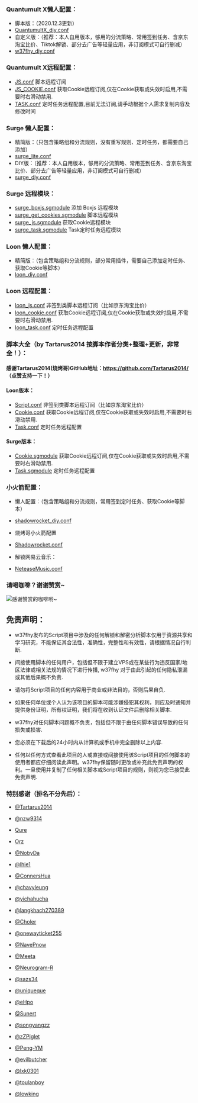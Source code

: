 ### Quantumult X懒人配置：
* 脚本版：（2020.12.3更新）
* [QuantumultX_diy.conf](https://raw.githubusercontent.com/w37fhy/QuantumultX/master/QuantumultX_diy.conf)
* 自定义版：（推荐：本人自用版本，够用的分流策略、常用签到任务、含京东淘宝比价、Tiktok解锁、部分去广告等轻量应用，非订阅模式可自行删减）
* [w37fhy_diy.conf](https://raw.githubusercontent.com/w37fhy/QuantumultX/master/w37fhy_diy.conf)
### Quantumult X远程配置：
* [JS.conf](https://raw.githubusercontent.com/w37fhy/QuantumultX/master/JS.conf) 脚本远程订阅
* [JS_COOKIE.conf](https://github.com/w37fhy/QuantumultX/blob/master/js_cookie.conf) 获取Cookie远程订阅,仅在Cookie获取或失效时启用,不需要时右滑动禁用.
* [TASK.conf](https://github.com/w37fhy/QuantumultX/blob/master/task.conf) 定时任务远程配置,目前无法订阅,请手动根据个人需求复制内容及修改时间
### Surge 懒人配置：
* 精简版：（只包含策略组和分流规则，没有重写规则、定时任务，都需要自己添加）
* [surge_lite.conf](https://raw.githubusercontent.com/w37fhy/QuantumultX/master/surge_lite.conf)
* DIY版：（推荐：本人自用版本，够用的分流策略、常用签到任务、含京东淘宝比价、部分去广告等轻量应用，非订阅模式可自行删减）
* [surge_diy.conf](https://raw.githubusercontent.com/w37fhy/QuantumultX/master/surge_diy.conf)
### Surge 远程模块：
* [surge_boxjs.sgmodule](https://gitee.com/chavyleung/scripts/raw/master/box/rewrite/boxjs.rewrite.surge.tf.sgmodule) 添加 Boxjs 远程模块
* [surge_get_cookies.sgmodule](https://raw.githubusercontent.com/w37fhy/QuantumultX/master/surge_get_cookies.sgmodule) 脚本远程模块
* [surge_js.sgmodule](https://raw.githubusercontent.com/w37fhy/QuantumultX/master/surge_js.sgmodule) 获取Cookie远程模块
* [surge_task.sgmodule](https://raw.githubusercontent.com/w37fhy/QuantumultX/master/surge_task.sgmodule) Task定时任务远程模块
### Loon 懒人配置：
* 精简版：（包含策略组和分流规则，部分常用插件，需要自己添加定时任务、获取Cookie等脚本）
* [loon_diy.conf](https://raw.githubusercontent.com/w37fhy/QuantumultX/master/loon_diy.conf)
### Loon 远程配置：
* [loon_js.conf](https://raw.githubusercontent.com/w37fhy/QuantumultX/master/loon_js.conf) 非签到类脚本远程订阅（比如京东淘宝比价）
* [loon_cookie.conf](https://raw.githubusercontent.com/w37fhy/QuantumultX/master/loon_cookie.conf) 获取Cookie远程订阅,仅在Cookie获取或失效时启用,不需要时右滑动禁用.
* [loon_task.conf](https://raw.githubusercontent.com/w37fhy/QuantumultX/master/loon_task.conf) 定时任务远程配置
### 脚本大全（by Tartarus2014 按脚本作者分类+整理+更新，非常全！）：
#### 感谢Tartarus2014(烧烤哥)GitHub地址：https://github.com/Tartarus2014/ （点赞支持一下！）
#### Loon版本：
* [Script.conf](https://raw.githubusercontent.com/Tartarus2014/Loon-Script/master/Script.conf) 非签到类脚本远程订阅（比如京东淘宝比价）
* [Cookie.conf](https://raw.githubusercontent.com/Tartarus2014/Loon-Script/master/Cookie.conf) 获取Cookie远程订阅,仅在Cookie获取或失效时启用,不需要时右滑动禁用.
* [Task.conf](https://raw.githubusercontent.com/Tartarus2014/Loon-Script/master/Task.conf) 定时任务远程配置
#### Surge版本：
* [Cookie.sgmodule](https://raw.githubusercontent.com/Tartarus2014/Surge-Script/master/Cookie.sgmodule) 获取Cookie远程订阅,仅在Cookie获取或失效时启用,不需要时右滑动禁用.
* [Task.sgmodule](https://raw.githubusercontent.com/Tartarus2014/Surge-Script/master/Task.sgmodule) 定时任务远程配置

### 小火箭配置：

* 懒人配置：（包含策略组和分流规则，常用签到定时任务、获取Cookie等脚本）
* [shadowrocket_diy.conf](https://raw.githubusercontent.com/w37fhy/QuantumultX/master/shadowrocket_diy.conf)

* 烧烤哥小火箭配置
* [Shadowrocket.conf](https://raw.githubusercontent.com/Tartarus2014/For-own-use/master/Shadowrocket/Shadowrocket.conf) 
* 解锁网易云音乐：
* [NeteaseMusic.conf](https://raw.githubusercontent.com/w37fhy/QuantumultX/master/NeteaseMusic.conf)

### 请喝咖啡？谢谢赞赏~
![感谢赞赏的咖啡哟~](https://raw.githubusercontent.com/w37fhy/QuantumultX/master/zs.png)


## 免责声明：

* w37fhy发布的Script项目中涉及的任何解锁和解密分析脚本仅用于资源共享和学习研究，不能保证其合法性，准确性，完整性和有效性，请根据情况自行判断.

* 间接使用脚本的任何用户，包括但不限于建立VPS或在某些行为违反国家/地区法律或相关法规的情况下进行传播, w37fhy 对于由此引起的任何隐私泄漏或其他后果概不负责.

* 请勿将Script项目的任何内容用于商业或非法目的，否则后果自负.

* 如果任何单位或个人认为该项目的脚本可能涉嫌侵犯其权利，则应及时通知并提供身份证明，所有权证明，我们将在收到认证文件后删除相关脚本.

* w37fhy对任何脚本问题概不负责，包括但不限于由任何脚本错误导致的任何损失或损害.

* 您必须在下载后的24小时内从计算机或手机中完全删除以上内容.

* 任何以任何方式查看此项目的人或直接或间接使用该Script项目的任何脚本的使用者都应仔细阅读此声明。w37fhy保留随时更改或补充此免责声明的权利。一旦使用并复制了任何相关脚本或Script项目的规则，则视为您已接受此免责声明.

### 特别感谢（排名不分先后）：

* [@Tartarus2014](https://github.com/Tartarus2014)

* [@nzw9314](https://github.com/nzw9314)

* [Qure](https://github.com/Koolson/Qure)

* [Orz](https://github.com/Orz-3/mini)

* [@NobyDa](https://github.com/NobyDa)

* [@lhie1](https://github.com/lhie1)

* [@ConnersHua](https://github.com/ConnersHua)

* [@chavyleung](https://github.com/chavyleung)

* [@yichahucha](https://github.com/yichahucha)

* [@langkhach270389](https://github.com/langkhach270389)

* [@Choler](https://github.com/Choler)

* [@onewayticket255](https://github.com/onewayticket255)

* [@NavePnow](https://github.com/NavePnow)

* [@Meeta](https://github.com/MeetaGit)

* [@Neurogram-R](https://github.com/Neurogram-R)

* [@sazs34](https://github.com/sazs34)

* [@uniqueque](https://github.com/uniqueque)

* [@eHpo](https://github.com/eHpo1/Rules)

* [@Sunert](https://github.com/Sunert/Scripts)

* [@songyangzz](https://github.com/songyangzz/QuantumultX.git)

* [@zZPiglet](https://github.com/zZPiglet/Task.git)

* [@Peng-YM](https://github.com/Peng-YM/QuanX)

* [@evilbutcher](https://github.com/evilbutcher/Quantumult_X/tree/master)

* [@lxk0301](https://gitee.com/lxk0301/jd_scripts)

* [@toulanboy](https://github.com/toulanboy/scripts)

* [@lowking](https://github.com/lowking/Scripts)
